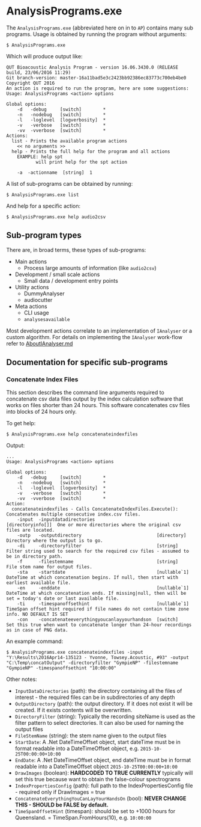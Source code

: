 # AnalysisPrograms.exe

The `AnalysisPrograms.exe` (abbreviated here on in to `AP`) contains many sub programs. 
Usage is obtained by running the program without arguments:

    $ AnalysisPrograms.exe

Which will produce output like:
```
QUT Bioacoustic Analysis Program - version 16.06.3430.0 (RELEASE build, 23/06/2016 11:29)
Git branch-version: master-16a11bad5e3c2423bb92386ec83773c700eb4be0
Copyright QUT 2016
An action is required to run the program, here are some suggestions:
Usage: AnalysisPrograms <action> options

Global options:
    -d   -debug     [switch]        *
    -n   -nodebug   [switch]        *
    -l   -loglevel  [logverbosity]  *
    -v   -verbose   [switch]        *
    -vv  -vverbose  [switch]        *
Actions:
  list - Prints the available program actions
    << no arguments >>
  help - Prints the full help for the program and all actions
    EXAMPLE: help spt
           will print help for the spt action

    -a  -actionname  [string]  1
```


A list of sub-programs can be obtained by running:

    $ AnalysisPrograms.exe list

And help for a specific action:

    $ AnalysisPrograms.exe help audio2csv

## Sub-program types
There are, in broad terms, these types of sub-programs:

 - Main actions
	 - Process large amounts of information (like `audio2csv`)
 - Development / small scale actions
	 - Small data / development entry points 
 - Utility actions
	 - DummyAnalyser
	 - audiocutter
 - Meta actions
	 - CLI usage
	 - `analysesavailable`

Most development actions correlate to an implementation of `IAnalyser` or a custom algorithm. For details on implementing the `IAnalyser` work-flow refer to [AboutIAnalyser.md](AudioAnalysis/AboutIAnalyser.md)

## Documentation for specific sub-programs

### Concatenate Index Files

This section describes the command line arguments required to concatenate csv data files output by 
the index calculation software that works on files shorter than 24 hours.
This software concatenates csv files into blocks of 24 hours only.



To get help:

    $ AnalysisPrograms.exe help concatenateindexfiles

Output:

```
...
Usage: AnalysisPrograms <action> options

Global options:
    -d   -debug     [switch]        *
    -n   -nodebug   [switch]        *
    -l   -loglevel  [logverbosity]  *
    -v   -verbose   [switch]        *
    -vv  -vverbose  [switch]        *
Action:
  concatenateindexfiles - Calls ConcatenateIndexFiles.Execute():  Concatenates multiple consecutive index.csv files.
    -input  -inputdatadirectories                       [directoryinfo[]]  One or more directories where the original csv files are located.
    -outp   -outputdirectory                            [directory]        Directory where the output is to go.
    -di     -directoryfilter                            [string]           Filter string used to search for the required csv files - assumed to be in directory path.
    -f      -filestemname                               [string]           File stem name for output files.
    -sta    -startdate                                  [nullable`1]       DateTime at which concatenation begins. If null, then start with earliest available file.
    -en     -enddate                                    [nullable`1]       DateTime at which concatenation ends. If missing|null, then will be set = today's date or last available file.
    -ti     -timespanoffsethint                         [nullable`1]       TimeSpan offset hint required if file names do not contain time zone info. NO DEFAULT IS SET
    -con    -concatenateeverythingyoucanlayyourhandson  [switch]           Set this true when want to concatenate longer than 24-hour recordings as in case of PNG data.
```

An example command: 

    $ AnalysisPrograms.exe concatenateindexfiles -input "Y:\Results\2016Apr14-135123 - Yvonne, Towsey.Acoustic, #93" -output "C:\Temp\concatOutput" -directoryfilter "GympieNP" -filestemname "GympieNP" -timespanoffsethint "10:00:00"

Other notes:
- `InputDataDirectories` (path): the directory containing all the files of interest - the required files can be in subdirectories of any depth
- `OutputDirectory` (path): the output directory. If it does not exist it will be created. If it exists contents will be overwritten.
- `DirectoryFilter` (string): Typically the recording siteName is used as the filter pattern to select directories. It can also be used for naming the output files
- `FileStemName` (string): the stem name given to the output files
- `StartDate`: A .Net DateTimeOffset object, start dateTime must be in format readable into a DateTimeOffset object, e.g. `2015-10-25T00:00:00+10:00`
- `EndDate`: A .Net DateTimeOffset object, end  dateTime must be in format readable into a DateTimeOffset object `2015-10-25T00:00:00+10:00`
- `DrawImages` (boolean): **HARDCODED TO TRUE CURRENTLY** typically will set this true because want to obtain the false-colour spectrograms
- `IndexPropertiesConfig` (path): full path to the IndexPropertiesConfig file - required only if DrawImages = true
- `ConcatenateEverythingYouCanLayYourHandsOn` (bool): **NEVER CHANGE THIS - SHOULD be FALSE by default.**
- `TimeSpanOffsetHint` (timespan): should be set to +1000 hours for Queensland. = TimeSpan.FromHours(10), e.g. `10:00:00`

